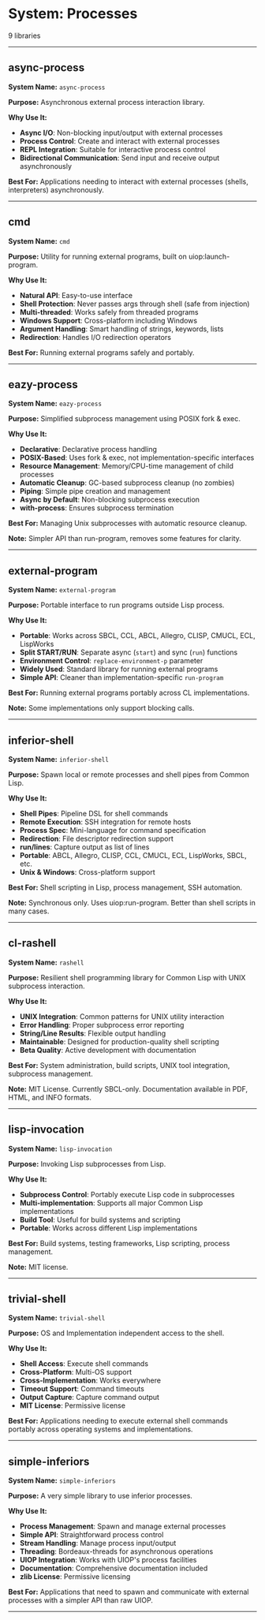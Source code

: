# System: Processes

9 libraries

---

## async-process

**System Name:** `async-process`

**Purpose:** Asynchronous external process interaction library.

**Why Use It:**
- **Async I/O**: Non-blocking input/output with external processes
- **Process Control**: Create and interact with external processes
- **REPL Integration**: Suitable for interactive process control
- **Bidirectional Communication**: Send input and receive output asynchronously

**Best For:** Applications needing to interact with external processes (shells, interpreters) asynchronously.

---


## cmd

**System Name:** `cmd`

**Purpose:** Utility for running external programs, built on uiop:launch-program.

**Why Use It:**
- **Natural API**: Easy-to-use interface
- **Shell Protection**: Never passes args through shell (safe from injection)
- **Multi-threaded**: Works safely from threaded programs
- **Windows Support**: Cross-platform including Windows
- **Argument Handling**: Smart handling of strings, keywords, lists
- **Redirection**: Handles I/O redirection operators

**Best For:** Running external programs safely and portably.

---


## eazy-process

**System Name:** `eazy-process`

**Purpose:** Simplified subprocess management using POSIX fork & exec.

**Why Use It:**
- **Declarative**: Declarative process handling
- **POSIX-Based**: Uses fork & exec, not implementation-specific interfaces
- **Resource Management**: Memory/CPU-time management of child processes
- **Automatic Cleanup**: GC-based subprocess cleanup (no zombies)
- **Piping**: Simple pipe creation and management
- **Async by Default**: Non-blocking subprocess execution
- **with-process**: Ensures subprocess termination

**Best For:** Managing Unix subprocesses with automatic resource cleanup.

**Note:** Simpler API than run-program, removes some features for clarity.

---


## external-program

**System Name:** `external-program`

**Purpose:** Portable interface to run programs outside Lisp process.

**Why Use It:**
- **Portable**: Works across SBCL, CCL, ABCL, Allegro, CLISP, CMUCL, ECL, LispWorks
- **Split START/RUN**: Separate async (`start`) and sync (`run`) functions
- **Environment Control**: `replace-environment-p` parameter
- **Widely Used**: Standard library for running external programs
- **Simple API**: Cleaner than implementation-specific `run-program`

**Best For:** Running external programs portably across CL implementations.

**Note:** Some implementations only support blocking calls.

---


## inferior-shell

**System Name:** `inferior-shell`

**Purpose:** Spawn local or remote processes and shell pipes from Common Lisp.

**Why Use It:**
- **Shell Pipes**: Pipeline DSL for shell commands
- **Remote Execution**: SSH integration for remote hosts
- **Process Spec**: Mini-language for command specification
- **Redirection**: File descriptor redirection support
- **run/lines**: Capture output as list of lines
- **Portable**: ABCL, Allegro, CLISP, CCL, CMUCL, ECL, LispWorks, SBCL, etc.
- **Unix & Windows**: Cross-platform support

**Best For:** Shell scripting in Lisp, process management, SSH automation.

**Note:** Synchronous only. Uses uiop:run-program. Better than shell scripts in many cases.

---


## cl-rashell

**System Name:** `rashell`

**Purpose:** Resilient shell programming library for Common Lisp with UNIX subprocess interaction.

**Why Use It:**
- **UNIX Integration**: Common patterns for UNIX utility interaction
- **Error Handling**: Proper subprocess error reporting
- **String/Line Results**: Flexible output handling
- **Maintainable**: Designed for production-quality shell scripting
- **Beta Quality**: Active development with documentation

**Best For:** System administration, build scripts, UNIX tool integration, subprocess management.

**Note:** MIT License. Currently SBCL-only. Documentation available in PDF, HTML, and INFO formats.

---


## lisp-invocation

**System Name:** `lisp-invocation`

**Purpose:** Invoking Lisp subprocesses from Lisp.

**Why Use It:**
- **Subprocess Control**: Portably execute Lisp code in subprocesses
- **Multi-implementation**: Supports all major Common Lisp implementations
- **Build Tool**: Useful for build systems and scripting
- **Portable**: Works across different Lisp implementations

**Best For:** Build systems, testing frameworks, Lisp scripting, process management.

**Note:** MIT license.

---


## trivial-shell

**System Name:** `trivial-shell`

**Purpose:** OS and Implementation independent access to the shell.

**Why Use It:**
- **Shell Access**: Execute shell commands
- **Cross-Platform**: Multi-OS support
- **Cross-Implementation**: Works everywhere
- **Timeout Support**: Command timeouts
- **Output Capture**: Capture command output
- **MIT License**: Permissive license

**Best For:** Applications needing to execute external shell commands portably across operating systems and implementations.

---


## simple-inferiors

**System Name:** `simple-inferiors`

**Purpose:** A very simple library to use inferior processes.

**Why Use It:**
- **Process Management**: Spawn and manage external processes
- **Simple API**: Straightforward process control
- **Stream Handling**: Manage process input/output
- **Threading**: Bordeaux-threads for asynchronous operations
- **UIOP Integration**: Works with UIOP's process facilities
- **Documentation**: Comprehensive documentation included
- **zlib License**: Permissive licensing

**Best For:** Applications that need to spawn and communicate with external processes with a simpler API than raw UIOP.

---


